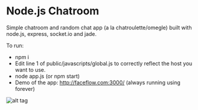Node.js Chatroom
========

Simple chatroom and random chat app (a la chatroulette/omegle) built with node.js, express, socket.io and jade.

To run:
- npm i
- Edit line 1 of public/javascripts/global.js to correctly reflect the host you want to use.
- node app.js (or npm start)
- Demo of the app: http://faceflow.com:3000/ (always running using forever)


![alt tag](http://content.screencast.com/users/faceflow/folders/Jing/media/e4c0191d-78b4-46a7-9e28-190a2b62d2f2/2014-05-10_2332.png)